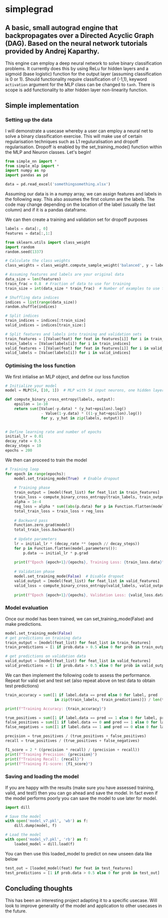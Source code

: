 # simplegrad

## A basic, small autograd engine that backpropagates over a Directed Acyclic Graph (DAG). Based on the neural network tutorials provided by Andrej Kaparthy. 

This engine can employ a deep neural network to solve binary classification problems. It currently does this by using ReLu for hidden layers and a sigmoid (base logistic) function for the output layer (assuming classification is 0 or 1). Should functionality require classification of (-1,1), keyword `activation` argument for the MLP class can be changed to `tanh`. There is scope is add functionality to alter hidden layer non-linearity function.

## Simple implementation

### Setting up the data

I will demonstrate a usecase whereby a user can employ a neural net to solve a binary classification exercise. This will make use of certain regularisation techniques such as L1 reguluralisation and dropoff regularisation. Dropoff is enabled by the set_training_mode() function within the MLP and Neuron classes. Let's begin!

```python
from simple_nn import *
from simple_mlp import *
import numpy as np
import pandas as pd

data = pd.read_excel('somethingsomething.xlsx')
```

Assuming our data is in a numpy array, we can assign features and labels in the following way. This also assumes the first column are the labels. The code may change depending on the location of the label (usually the last column) and if it is a pandas dataframe.

We can then create a training and validation set for dropoff purposes

```python
labels = data[:, 0]
features = data[:,1:]

from sklearn.utils import class_weight
import random
random.seed(1337)

# Calculate the class weights
class_weights = class_weight.compute_sample_weight('balanced', y = labels)

# Assuming features and labels are your original data
data_size = len(features)
train_frac = 0.8  # Fraction of data to use for training
train_size = int(data_size * train_frac)  # Number of examples to use for training

# Shuffling data indices
indices = list(range(data_size))
random.shuffle(indices)

# Split indices
train_indices = indices[:train_size]
valid_indices = indices[train_size:]

# Split features and labels into training and validation sets
train_features = [[Value(feat) for feat in features[i]] for i in train_indices]
train_labels = [Value(labels[i]) for i in train_indices]
valid_features = [[Value(feat) for feat in features[i]] for i in valid_indices]
valid_labels = [Value(labels[i]) for i in valid_indices]
```

### Optimising the loss function

We first intialise an MLP object, and define our loss function

```python
# Initialize your model
model = MLP(54, [10, 1])  # MLP with 54 input neurons, one hidden layer of 10 neurons and one output neuron

def compute_binary_cross_entropy(labels, output):
    epsilon = 1e-10
    return sum([Value(-y.data) * (y_hat+epsilon).log() 
                - Value(1-y.data) * ((1-y_hat+epsilon).log()) 
                for y, y_hat in zip(labels, output)])
    

# Define learning rate and number of epochs
initial_lr = 0.01
decay_rate = 0.5
decay_steps = 10
epochs = 200
```

We then can proceed to train the model
```python
# Training loop
for epoch in range(epochs):
    model.set_training_mode(True)  # Enable dropout
    
    # Training phase
    train_output = [model(feat_list) for feat_list in train_features]
    train_loss = compute_binary_cross_entropy(train_labels, train_output)
    alpha = 1e-4
    reg_loss = alpha * sum((abs(p.data) for p in Function.flatten(model.parameters())))
    total_train_loss = train_loss + reg_loss
    
    # Backward pass
    Function.zero_grad(model)
    total_train_loss.backward()
    
    # Update parameters
    lr = initial_lr * (decay_rate ** (epoch // decay_steps))
    for p in Function.flatten(model.parameters()):
        p.data -= initial_lr * p.grad
    
    print(f"Epoch {epoch+1}/{epochs}, Training Loss: {train_loss.data}")
    
    # Validation phase
    model.set_training_mode(False)  # Disable dropout
    valid_output = [model(feat_list) for feat_list in valid_features]
    valid_loss = compute_binary_cross_entropy(valid_labels, valid_output)
    
    print(f"Epoch {epoch+1}/{epochs}, Validation Loss: {valid_loss.data}")
```

### Model evaluation
Once our model has been trained, we can set_training_mode(False) and make predictions. 
```python
model.set_training_mode(False)
# get predictions on training data
train_output = [model(feat_list) for feat_list in train_features]
train_predictions = [1 if prob.data > 0.5 else 0 for prob in train_output]

# get predictions on validation data
valid_output = [model(feat_list) for feat_list in valid_features]
valid_predictions = [1 if prob.data > 0.5 else 0 for prob in valid_output]
```

We can then implement the following code to assess the performance. Repeat for valid set and test set (also repeat above on test data to obtain test predictions)
```python
train_accuracy = sum([1 if label.data == pred else 0 for label, pred 
                      in zip(train_labels, train_predictions)]) / len(train_labels)

print(f"Training Accuracy: {train_accuracy}")

true_positives = sum([1 if label.data == pred == 1 else 0 for label, pred in zip(train_labels, train_predictions)])
false_positives = sum([1 if label.data == 0 and pred == 1 else 0 for label, pred in zip(train_labels, train_predictions)])
false_negatives = sum([1 if label.data == 1 and pred == 0 else 0 for label, pred in zip(train_labels, train_predictions)])

precision = true_positives / (true_positives + false_positives)
recall = true_positives / (true_positives + false_negatives)

f1_score = 2 * ((precision * recall) / (precision + recall))
print(f"Training Precision: {precision}")
print(f"Training Recall: {recall}")
print(f"Training F1-score: {f1_score}")
```

### Saving and loading the model
If you are happy with the results (make sure you have assessed training, valid, and test!) then you can go ahead and save the model. In fact even if the model performs poorly you can save the model to use later for model. 

```python
import dill

# Save the model
with open('model_v7.pkl', 'wb') as f:
    dill.dump(model, f)

# Load the model
with open('model_v7.pkl', 'rb') as f:
    loaded_model = dill.load(f)
```
You can then use this loaded_model to predict on new unseen data like below
```python
test_out = [loaded_model(feat) for feat in test_features]
test_predictions = [1 if prob.data > 0.5 else 0 for prob in test_out]
```

## Concluding thoughts
This has been an interesting project adapting it to a specific usecase. Will look to improve generality of the model and application to other usecases in the future.











